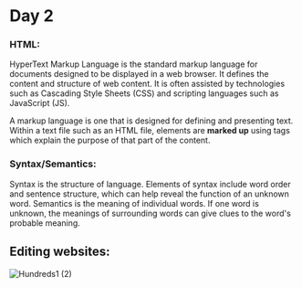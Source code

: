 
# Day 2

### HTML:

HyperText Markup Language is the standard markup language for documents designed to be displayed in a web browser. It defines the content and structure of web content. It is often assisted by technologies such as Cascading Style Sheets (CSS) and scripting languages such as JavaScript (JS).

A markup language is one that is designed for defining and presenting text. Within a text file such as an HTML file, elements are **marked up** using tags which explain the purpose of that part of the content.

### Syntax/Semantics:

Syntax is the structure of language. Elements of syntax include word order and sentence structure, which can help reveal the function of an unknown word. Semantics is the meaning of individual words. If one word is unknown, the meanings of surrounding words can give clues to the word's probable meaning.


## Editing websites:

![Hundreds1 (2)](https://github.com/YasminZahrir/Code1/assets/173050635/ce0eb096-ade0-4f7e-a64b-85f4e36affa2)

